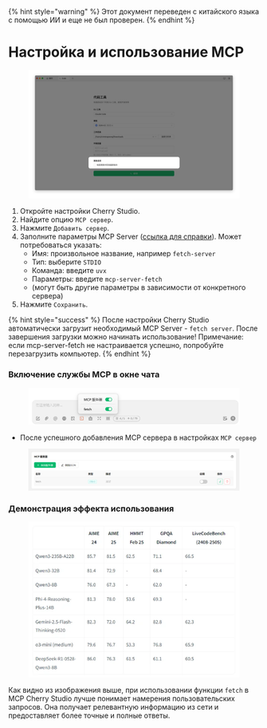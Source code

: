 
{% hint style="warning" %}
Этот документ переведен с китайского языка с помощью ИИ и еще не был проверен.
{% endhint %}

# Настройка и использование MCP

<figure><img src="../../.gitbook/assets/image (8).png" alt=""><figcaption></figcaption></figure>

1. Откройте настройки Cherry Studio.
2. Найдите опцию `MCP сервер`.
3. Нажмите `Добавить сервер`.
4. Заполните параметры MCP Server ([ссылка для справки](https://github.com/modelcontextprotocol/servers/tree/main/src/fetch)). Может потребоваться указать:
   * Имя: произвольное название, например `fetch-server`
   * Тип: выберите `STDIO`
   * Команда: введите `uvx`
   * Параметры: введите `mcp-server-fetch`
   * (могут быть другие параметры в зависимости от конкретного сервера)
5. Нажмите `Сохранить`.

{% hint style="success" %}
После настройки Cherry Studio автоматически загрузит необходимый MCP Server - `fetch server`. После завершения загрузки можно начинать использование! Примечание: если mcp-server-fetch не настраивается успешно, попробуйте перезагрузить компьютер.
{% endhint %}

### Включение службы MCP в окне чата

<figure><img src="../../.gitbook/assets/MCP-输入框按钮示例.png" alt=""><figcaption></figcaption></figure>

* После успешного добавления MCP сервера в настройках `MCP сервер`

<figure><img src="../../.gitbook/assets/MCP服务器示例.png" alt=""><figcaption></figcaption></figure>

### **Демонстрация эффекта использования**

<figure><img src="../../.gitbook/assets/image (1) (1).png" alt=""><figcaption></figcaption></figure>

Как видно из изображения выше, при использовании функции `fetch` в MCP Cherry Studio лучше понимает намерения пользовательских запросов. Она получает релевантную информацию из сети и предоставляет более точные и полные ответы.